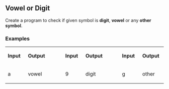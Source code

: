 <h2>Vowel or Digit</h2>
<p>Create a program to check if given symbol is <strong>digit</strong>, <strong>vowel</strong> or any <strong>other symbol</strong>.</p>
<h3>Examples</h3>
<table width="406">
<tbody>
<tr>
<td width="51">
<p><strong>Input</strong></p>
</td>
<td width="62">
<p><strong>Output</strong></p>
</td>
<td width="34">
<p><strong>&nbsp;</strong></p>
</td>
<td width="51">
<p><strong>Input</strong></p>
</td>
<td width="62">
<p><strong>Output</strong></p>
</td>
<td width="31">
<p><strong>&nbsp;</strong></p>
</td>
<td width="51">
<p><strong>Input</strong></p>
</td>
<td width="62">
<p><strong>Output</strong></p>
</td>
</tr>
<tr>
<td width="51">
<p>a</p>
</td>
<td width="62">
<p>vowel</p>
</td>
<td width="34">
<p>&nbsp;</p>
</td>
<td width="51">
<p>9</p>
</td>
<td width="62">
<p>digit</p>
</td>
<td width="31">
<p>&nbsp;</p>
</td>
<td width="51">
<p>g</p>
</td>
<td width="62">
<p>other</p>
</td>
</tr>
</tbody>
</table>